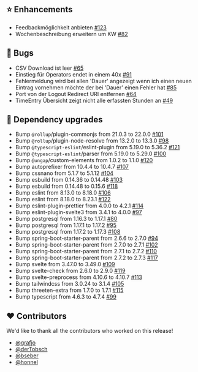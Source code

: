 ## ⭐ Enhancements

- Feedbackmöglichkeit anbieten [#123](https://github.com/focus-shift/zeiterfassung/issues/123)
- Wochenbeschreibung erweitern um KW [#82](https://github.com/focus-shift/zeiterfassung/issues/82)

## 🐞 Bugs

- CSV Download ist leer [#65](https://github.com/focus-shift/zeiterfassung/issues/65)
- Einstieg für Operators endet in einem 40x [#91](https://github.com/focus-shift/zeiterfassung/issues/91)
- Fehlermeldung wird bei allen 'Dauer' angezeigt wenn ich einen neuen Eintrag vornehmen möchte der bei 'Dauer' einen Fehler hat [#85](https://github.com/focus-shift/zeiterfassung/issues/85)
- Port von der Logout Redirect URI entfernen [#64](https://github.com/focus-shift/zeiterfassung/issues/64)
- TimeEntry Übersicht zeigt nicht alle erfassten Stunden an [#49](https://github.com/focus-shift/zeiterfassung/issues/49)

## 🔨 Dependency upgrades

- Bump `@rollup`/plugin-commonjs from 21.0.3 to 22.0.0 [#101](https://github.com/focus-shift/zeiterfassung/pull/101)
- Bump `@rollup`/plugin-node-resolve from 13.2.0 to 13.3.0 [#98](https://github.com/focus-shift/zeiterfassung/pull/98)
- Bump `@typescript-eslint`/eslint-plugin from 5.19.0 to 5.36.2 [#121](https://github.com/focus-shift/zeiterfassung/pull/121)
- Bump `@typescript-eslint`/parser from 5.19.0 to 5.29.0 [#100](https://github.com/focus-shift/zeiterfassung/pull/100)
- Bump `@ungap`/custom-elements from 1.0.2 to 1.1.0 [#120](https://github.com/focus-shift/zeiterfassung/pull/120)
- Bump autoprefixer from 10.4.4 to 10.4.7 [#107](https://github.com/focus-shift/zeiterfassung/pull/107)
- Bump cssnano from 5.1.7 to 5.1.12 [#104](https://github.com/focus-shift/zeiterfassung/pull/104)
- Bump esbuild from 0.14.36 to 0.14.48 [#103](https://github.com/focus-shift/zeiterfassung/pull/103)
- Bump esbuild from 0.14.48 to 0.15.6 [#118](https://github.com/focus-shift/zeiterfassung/pull/118)
- Bump eslint from 8.13.0 to 8.18.0 [#106](https://github.com/focus-shift/zeiterfassung/pull/106)
- Bump eslint from 8.18.0 to 8.23.1 [#122](https://github.com/focus-shift/zeiterfassung/pull/122)
- Bump eslint-plugin-prettier from 4.0.0 to 4.2.1 [#114](https://github.com/focus-shift/zeiterfassung/pull/114)
- Bump eslint-plugin-svelte3 from 3.4.1 to 4.0.0 [#97](https://github.com/focus-shift/zeiterfassung/pull/97)
- Bump postgresql from 1.16.3 to 1.17.1 [#80](https://github.com/focus-shift/zeiterfassung/pull/80)
- Bump postgresql from 1.17.1 to 1.17.2 [#95](https://github.com/focus-shift/zeiterfassung/pull/95)
- Bump postgresql from 1.17.2 to 1.17.3 [#108](https://github.com/focus-shift/zeiterfassung/pull/108)
- Bump spring-boot-starter-parent from 2.6.6 to 2.7.0 [#94](https://github.com/focus-shift/zeiterfassung/pull/94)
- Bump spring-boot-starter-parent from 2.7.0 to 2.7.1 [#102](https://github.com/focus-shift/zeiterfassung/pull/102)
- Bump spring-boot-starter-parent from 2.7.1 to 2.7.2 [#110](https://github.com/focus-shift/zeiterfassung/pull/110)
- Bump spring-boot-starter-parent from 2.7.2 to 2.7.3 [#117](https://github.com/focus-shift/zeiterfassung/pull/117)
- Bump svelte from 3.47.0 to 3.49.0 [#109](https://github.com/focus-shift/zeiterfassung/pull/109)
- Bump svelte-check from 2.6.0 to 2.9.0 [#119](https://github.com/focus-shift/zeiterfassung/pull/119)
- Bump svelte-preprocess from 4.10.6 to 4.10.7 [#113](https://github.com/focus-shift/zeiterfassung/pull/113)
- Bump tailwindcss from 3.0.24 to 3.1.4 [#105](https://github.com/focus-shift/zeiterfassung/pull/105)
- Bump threeten-extra from 1.7.0 to 1.7.1 [#115](https://github.com/focus-shift/zeiterfassung/pull/115)
- Bump typescript from 4.6.3 to 4.7.4 [#99](https://github.com/focus-shift/zeiterfassung/pull/99)

## ❤️ Contributors

We'd like to thank all the contributors who worked on this release!

- [@grafjo](https://github.com/grafjo)
- [@derTobsch](https://github.com/derTobsch)
- [@bseber](https://github.com/bseber)
- [@honnel](https://github.com/honnel)
